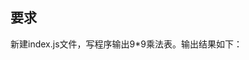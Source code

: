 ## 要求 

新建index.js文件，写程序输出9*9乘法表。输出结果如下：

<!DOCTYPE html>
<html>

<head>

<meta charset="utf-8">

<title></title>

</head>

<body>

<script>

for(i=1;i<=9;i++){

for(j=1;j<=i;j++){

document.write(j+"x"+i+"="+j*i+" ");

};

document.write("<br>"+"<br>");

};

</script>

</body>

</html>
